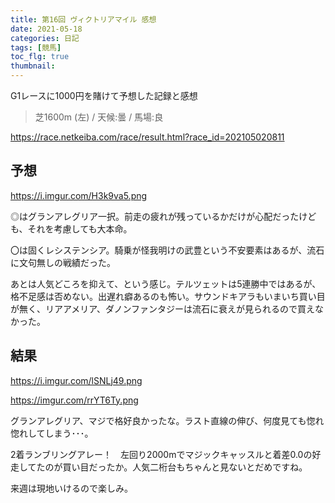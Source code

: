 ```yaml
---
title: 第16回 ヴィクトリアマイル 感想
date: 2021-05-18
categories: 日記
tags: [競馬]
toc_flg: true
thumbnail: 
---
```


G1レースに1000円を賭けて予想した記録と感想

> 芝1600m (左) / 天候:曇 / 馬場:良

https://race.netkeiba.com/race/result.html?race_id=202105020811

## 予想

https://i.imgur.com/H3k9va5.png

◎はグランアレグリア一択。前走の疲れが残っているかだけが心配だったけども、それを考慮しても大本命。

〇は固くレシステンシア。騎乗が怪我明けの武豊という不安要素はあるが、流石に文句無しの戦績だった。

あとは人気どころを抑えて、という感じ。テルツェットは5連勝中ではあるが、格不足感は否めない。出遅れ癖あるのも怖い。サウンドキアラもいまいち買い目が無く、リアアメリア、ダノンファンタジーは流石に衰えが見られるので買えなかった。

## 結果

https://i.imgur.com/lSNLj49.png

https://imgur.com/rrYT6Ty.png

グランアレグリア、マジで格好良かったな。ラスト直線の伸び、何度見ても惚れ惚れしてしまう･･･。

2着ランブリングアレー！　左回り2000mでマジックキャッスルと着差0.0の好走してたのが買い目だったか。人気二桁台もちゃんと見ないとだめですね。

来週は現地いけるので楽しみ。